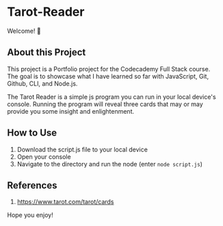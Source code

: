 # Tarot-Reader
Welcome! 👋

About this Project
----
This project is a Portfolio project for the Codecademy Full Stack course. The goal is to showcase what I have learned so far with JavaScript, Git, Github, CLI, and Node.js.

The Tarot Reader is a simple js program you can run in your local device's console. Running the program will reveal three cards that may or may provide you some insight and enlightenment.

How to Use
---
1. Download the script.js file to your local device
2. Open your console
3. Navigate to the directory and run the node (enter `node script.js`)

References
---
1. https://www.tarot.com/tarot/cards

Hope you enjoy!
